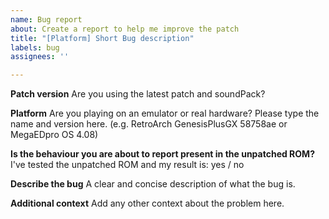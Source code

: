 ```yaml
---
name: Bug report
about: Create a report to help me improve the patch
title: "[Platform] Short Bug description"
labels: bug
assignees: ''

---
```


**Patch version**
Are you using the latest patch and soundPack?

**Platform**
Are you playing on an emulator or real hardware?
Please type the name and version here. (e.g. RetroArch GenesisPlusGX 58758ae or MegaEDpro OS 4.08)

**Is the behaviour you are about to report present in the unpatched ROM?**
I've tested the unpatched ROM and my result is: yes / no

**Describe the bug**
A clear and concise description of what the bug is.

**Additional context**
Add any other context about the problem here.
